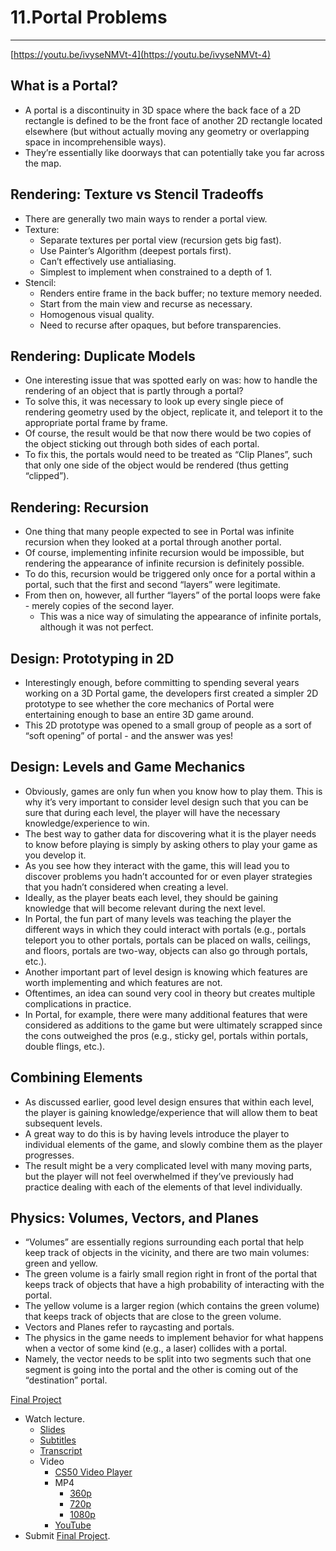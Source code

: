 # 11.Portal Problems

---

[https://youtu.be/ivyseNMVt-4](https://youtu.be/ivyseNMVt-4)

## **What is a Portal?**

- A portal is a discontinuity in 3D space where the back face of a 2D rectangle is defined to be the front face of another 2D rectangle located elsewhere (but without actually moving any geometry or overlapping space in incomprehensible ways).
- They’re essentially like doorways that can potentially take you far across the map.

## **Rendering: Texture vs Stencil Tradeoffs**

- There are generally two main ways to render a portal view.
- Texture:
    - Separate textures per portal view (recursion gets big fast).
    - Use Painter’s Algorithm (deepest portals first).
    - Can’t effectively use antialiasing.
    - Simplest to implement when constrained to a depth of 1.
- Stencil:
    - Renders entire frame in the back buffer; no texture memory needed.
    - Start from the main view and recurse as necessary.
    - Homogenous visual quality.
    - Need to recurse after opaques, but before transparencies.

## **Rendering: Duplicate Models**

- One interesting issue that was spotted early on was: how to handle the rendering of an object that is partly through a portal?
- To solve this, it was necessary to look up every single piece of rendering geometry used by the object, replicate it, and teleport it to the appropriate portal frame by frame.
- Of course, the result would be that now there would be two copies of the object sticking out through both sides of each portal.
- To fix this, the portals would need to be treated as “Clip Planes”, such that only one side of the object would be rendered (thus getting “clipped”).

## **Rendering: Recursion**

- One thing that many people expected to see in Portal was infinite recursion when they looked at a portal through another portal.
- Of course, implementing infinite recursion would be impossible, but rendering the appearance of infinite recursion is definitely possible.
- To do this, recursion would be triggered only once for a portal within a portal, such that the first and second “layers” were legitimate.
- From then on, however, all further “layers” of the portal loops were fake - merely copies of the second layer.
    - This was a nice way of simulating the appearance of infinite portals, although it was not perfect.

## **Design: Prototyping in 2D**

- Interestingly enough, before committing to spending several years working on a 3D Portal game, the developers first created a simpler 2D prototype to see whether the core mechanics of Portal were entertaining enough to base an entire 3D game around.
- This 2D prototype was opened to a small group of people as a sort of “soft opening” of portal - and the answer was yes!

## **Design: Levels and Game Mechanics**

- Obviously, games are only fun when you know how to play them. This is why it’s very important to consider level design such that you can be sure that during each level, the player will have the necessary knowledge/experience to win.
- The best way to gather data for discovering what it is the player needs to know before playing is simply by asking others to play your game as you develop it.
- As you see how they interact with the game, this will lead you to discover problems you hadn’t accounted for or even player strategies that you hadn’t considered when creating a level.
- Ideally, as the player beats each level, they should be gaining knowledge that will become relevant during the next level.
- In Portal, the fun part of many levels was teaching the player the different ways in which they could interact with portals (e.g., portals teleport you to other portals, portals can be placed on walls, ceilings, and floors, portals are two-way, objects can also go through portals, etc.).
- Another important part of level design is knowing which features are worth implementing and which features are not.
- Oftentimes, an idea can sound very cool in theory but creates multiple complications in practice.
- In Portal, for example, there were many additional features that were considered as additions to the game but were ultimately scrapped since the cons outweighed the pros (e.g., sticky gel, portals within portals, double flings, etc.).

## **Combining Elements**

- As discussed earlier, good level design ensures that within each level, the player is gaining knowledge/experience that will allow them to beat subsequent levels.
- A great way to do this is by having levels introduce the player to individual elements of the game, and slowly combine them as the player progresses.
- The result might be a very complicated level with many moving parts, but the player will not feel overwhelmed if they’ve previously had practice dealing with each of the elements of that level individually.

## **Physics: Volumes, Vectors, and Planes**

- “Volumes” are essentially regions surrounding each portal that help keep track of objects in the vicinity, and there are two main volumes: green and yellow.
- The green volume is a fairly small region right in front of the portal that keeps track of objects that have a high probability of interacting with the portal.
- The yellow volume is a larger region (which contains the green volume) that keeps track of objects that are close to the green volume.
- Vectors and Planes refer to raycasting and portals.
- The physics in the game needs to implement behavior for what happens when a vector of some kind (e.g., a laser) collides with a portal.
- Namely, the vector needs to be split into two segments such that one segment is going into the portal and the other is coming out of the “destination” portal.

[Final Project](11%20Portal%20Problems%203e150e6c99364adabd95a8905fcd0445/Final%20Project%20ee62ad8aea3e4dce82df8f4afe92c629.md)

- Watch lecture.
    - [Slides](https://cdn.cs50.net/games/2018/spring/lectures/11/lecture11.pdf)
    - [Subtitles](https://cdn.cs50.net/games/2018/spring/lectures/11/lang/en/lecture11.srt)
    - [Transcript](https://cdn.cs50.net/games/2018/spring/lectures/11/lang/en/lecture11.srt)
    - Video
        - [CS50 Video Player](https://video.cs50.io/ivyseNMVt-4?screen=_FQoptWn7ew)
        - MP4
            - [360p](https://cdn.cs50.net/games/2018/spring/lectures/11/lecture11-360p.mp4.download.download)
            - [720p](https://cdn.cs50.net/games/2018/spring/lectures/11/lecture11-720p.mp4.download)
            - [1080p](https://cdn.cs50.net/games/2018/spring/lectures/11/lecture11-1080p.mp4.download)
        - [YouTube](https://youtu.be/ivyseNMVt-4)
- Submit [Final Project](11%20Portal%20Problems%203e150e6c99364adabd95a8905fcd0445/Final%20Project%20ee62ad8aea3e4dce82df8f4afe92c629.md).